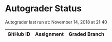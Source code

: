 # Autograder Status
Autograder last run at: November 14, 2018 at 21:40

| GitHub ID | Assignment | Graded Branch |
|-----------|------------|---------------|
